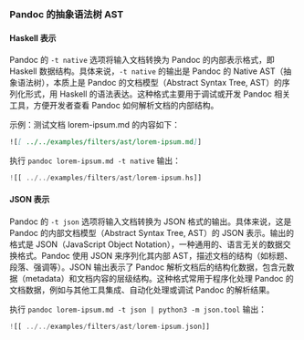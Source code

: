 ### Pandoc 的抽象语法树 AST

#### Haskell 表示

Pandoc 的 `-t native` 选项将输入文档转换为 Pandoc 的内部表示格式，即 Haskell 数据结构。具体来说，`-t native` 的输出是 Pandoc 的 Native AST（抽象语法树），本质上是 Pandoc 的文档模型（Abstract Syntax Tree, AST）的序列化形式，用 Haskell 的语法表达。这种格式主要用于调试或开发 Pandoc 相关工具，方便开发者查看 Pandoc 如何解析文档的内部结构。

示例：测试文档 lorem-ipsum.md 的内容如下：

```markdown
![[ ../../examples/filters/ast/lorem-ipsum.md]]
```

执行 `pandoc lorem-ipsum.md -t native` 输出：

```haskell
![[ ../../examples/filters/ast/lorem-ipsum.hs]]
```

#### JSON 表示

Pandoc 的 `-t json` 选项将输入文档转换为 JSON 格式的输出。具体来说，这是 Pandoc 的内部文档模型（Abstract Syntax Tree, AST）的 JSON 表示。输出的格式是 JSON（JavaScript Object Notation），一种通用的、语言无关的数据交换格式。Pandoc 使用 JSON 来序列化其内部 AST，描述文档的结构（如标题、段落、强调等）。JSON 输出表示了 Pandoc 解析文档后的结构化数据，包含元数据（metadata）和文档内容的层级结构。这种格式常用于程序化处理 Pandoc 的文档数据，例如与其他工具集成、自动化处理或调试 Pandoc 的解析结果。

执行 `pandoc lorem-ipsum.md -t json | python3 -m json.tool` 输出：

```haskell
![[ ../../examples/filters/ast/lorem-ipsum.json]]
```